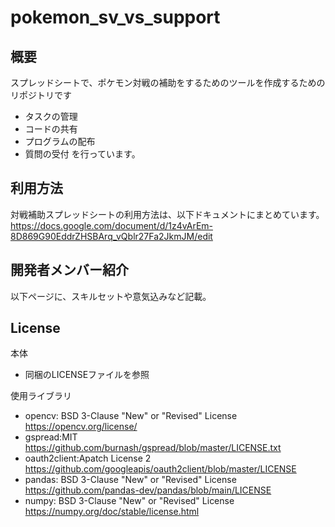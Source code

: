# pokemon_sv_vs_support
## 概要
スプレッドシートで、ポケモン対戦の補助をするためのツールを作成するためのリポジトリです
- タスクの管理
- コードの共有
- プログラムの配布
- 質問の受付
を行っています。
## 利用方法
対戦補助スプレッドシートの利用方法は、以下ドキュメントにまとめています。
https://docs.google.com/document/d/1z4vArEm-8D869G90EddrZHSBArq_vQblr27Fa2JkmJM/edit
## 開発者メンバー紹介
以下ページに、スキルセットや意気込みなど記載。
## License
本体
- 同梱のLICENSEファイルを参照

使用ライブラリ
- opencv: BSD 3-Clause "New" or "Revised" License
https://opencv.org/license/
- gspread:MIT
https://github.com/burnash/gspread/blob/master/LICENSE.txt
- oauth2client:Apatch License 2
https://github.com/googleapis/oauth2client/blob/master/LICENSE
- pandas: BSD 3-Clause "New" or "Revised" License
https://github.com/pandas-dev/pandas/blob/main/LICENSE
- numpy: BSD 3-Clause "New" or "Revised" License
https://numpy.org/doc/stable/license.html
